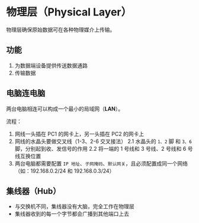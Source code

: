 # 物理层（Physical Layer）

物理层确保原始数据可在各种物理媒介上传输。

## 功能

1. 为数据端设备提供传送数据通路
2. 传输数据

## 电脑连电脑

两台电脑相连可以构成一个最小的局域网（**LAN**）。

流程：

1. 网线一头插在 PC1 的网卡上，另一头插在 PC2 的网卡上
2. 网线的水晶头要做交叉线（1-3、2-6 交叉接法）
   2.1 水晶头的 `1、2` 脚 和 `3、6` 脚，分别起到收、发信号的作用
   2.2 将一端的 1 号线和 3 号线、2 号线和 6 号线互换位置
3. 两台电脑都需要配置 `IP 地址`、`子网掩码`、`默认网关`，且必须配置成同一个网络（如：192.168.0.2/24 和 192.168.0.3/24）

## 集线器（Hub）

* 与交换机不同，集线器没有大脑，完全工作在物理层
* 集线器收到的每一个字节都会广播到其他端口上去